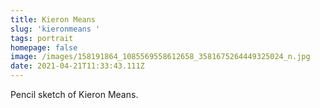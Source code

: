 ```yaml
---
title: Kieron Means
slug: 'kieronmeans '
tags: portrait
homepage: false
image: /images/158191864_1085569558612658_3581675264449325024_n.jpg
date: 2021-04-21T11:33:43.111Z
---
```

Pencil sketch of Kieron Means.
